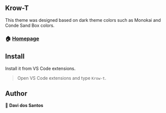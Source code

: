 ## Krow-T
This theme was designed based on dark theme colors such as Monokai and Conde Sand Box colors. 

### 🏠 [Homepage](https://github.com/Nasalis/Krow-t-vscode-theme.git)

## Install

Install it from VS Code extensions.

>Open VS Code extensions and type `Krow-t`.
## Author

👤 **Davi dos Santos**
